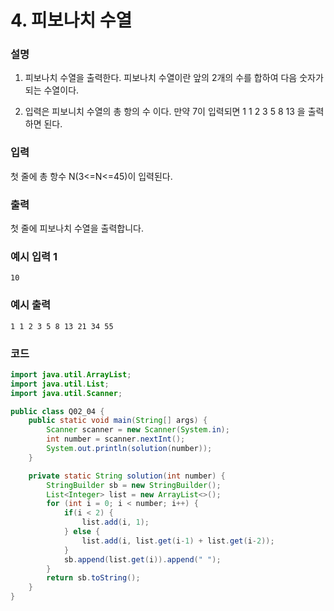 # 4. 피보나치 수열

### 설명

1) 피보나치 수열을 출력한다. 피보나치 수열이란 앞의 2개의 수를 합하여 다음 숫자가 되는 수열이다.

2) 입력은 피보니치 수열의 총 항의 수 이다. 만약 7이 입력되면 1 1 2 3 5 8 13 을 출력하면 된다.

### 입력

첫 줄에 총 항수 N(3<=N<=45)이 입력된다.

### 출력

첫 줄에 피보나치 수열을 출력합니다.

### 예시 입력 1
```
10
```

### 예시 출력
```
1 1 2 3 5 8 13 21 34 55
```


### 코드
```java
import java.util.ArrayList;
import java.util.List;
import java.util.Scanner;

public class Q02_04 {
    public static void main(String[] args) {
        Scanner scanner = new Scanner(System.in);
        int number = scanner.nextInt();
        System.out.println(solution(number));
    }

    private static String solution(int number) {
        StringBuilder sb = new StringBuilder();
        List<Integer> list = new ArrayList<>();
        for (int i = 0; i < number; i++) {
            if(i < 2) {
                list.add(i, 1);
            } else {
                list.add(i, list.get(i-1) + list.get(i-2));
            }
            sb.append(list.get(i)).append(" ");
        }
        return sb.toString();
    }
}
```